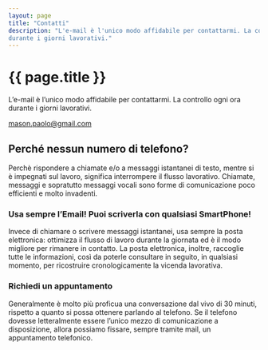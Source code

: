 ```yaml
---
layout: page
title: "Contatti"
description: "L'e-mail è l'unico modo affidabile per contattarmi. La controllo ogni ora
durante i giorni lavorativi."
---
```


# {{ page.title }}

L’e-mail è l’unico modo affidabile per contattarmi. La controllo ogni ora durante
i giorni lavorativi.

<mason.paolo@gmail.com>

## Perché nessun numero di telefono?

Perchè rispondere a chiamate e/o a messaggi istantanei di testo, mentre si è impegnati
sul lavoro, significa interrompere il flusso lavorativo.
Chiamate, messaggi e sopratutto messaggi vocali sono forme di comunicazione poco
efficienti e molto invadenti.

### Usa sempre l’Email! Puoi scriverla con qualsiasi SmartPhone!

Invece di chiamare o scrivere messaggi istantanei, usa sempre la posta elettronica:
ottimizza il flusso di lavoro durante la giornata ed è il modo migliore per rimanere
in contatto. La posta elettronica, inoltre, raccoglie tutte le informazioni, così
da poterle consultare in seguito, in qualsiasi momento, per ricostruire cronologicamente
la vicenda lavorativa.

### Richiedi un appuntamento

Generalmente è molto più proficua una conversazione dal vivo di 30 minuti, rispetto
a quanto si possa ottenere parlando al telefono.
Se il telefono dovesse letteralmente essere l’unico mezzo di comunicazione a disposizione,
allora possiamo fissare, sempre tramite mail, un appuntamento telefonico.
